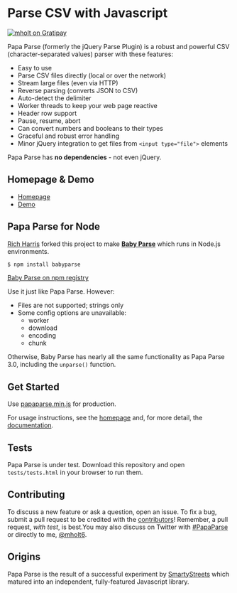 Parse CSV with Javascript
========================================

[![mholt on Gratipay](http://img.shields.io/badge/tips-accepted-brightgreen.svg?style=flat)](https://www.gratipay.com/mholt/)

Papa Parse (formerly the jQuery Parse Plugin) is a robust and powerful CSV (character-separated values) parser with these features:

- Easy to use
- Parse CSV files directly (local or over the network)
- Stream large files (even via HTTP)
- Reverse parsing (converts JSON to CSV)
- Auto-detect the delimiter
- Worker threads to keep your web page reactive
- Header row support
- Pause, resume, abort
- Can convert numbers and booleans to their types
- Graceful and robust error handling
- Minor jQuery integration to get files from `<input type="file">` elements

Papa Parse has **no dependencies** - not even jQuery.


Homepage & Demo
----------------

- [Homepage](http://papaparse.com)
- [Demo](http://papaparse.com/demo.html)


Papa Parse for Node
--------------------

[Rich Harris](https://github.com/Rich-Harris) forked this project to make **[Baby Parse](https://github.com/Rich-Harris/BabyParse)** which runs in Node.js environments.

```bash
$ npm install babyparse
```

[Baby Parse on npm registry](https://www.npmjs.org/package/babyparse)

Use it just like Papa Parse. However:

- Files are not supported; strings only
- Some config options are unavailable:
	- worker
	- download
	- encoding
	- chunk

Otherwise, Baby Parse has nearly all the same functionality as Papa Parse 3.0, including the `unparse()` function.


Get Started
-----------

Use [papaparse.min.js](https://github.com/mholt/PapaParse/blob/master/papaparse.min.js) for production.

For usage instructions, see the [homepage](http://papaparse.com) and, for more detail, the [documentation](http://papaparse.com/docs.html).



Tests
-----

Papa Parse is under test. Download this repository and open `tests/tests.html` in your browser to run them.



Contributing
------------

To discuss a new feature or ask a question, open an issue. To fix a bug, submit a pull request to be credited with the [contributors](https://github.com/mholt/PapaParse/graphs/contributors)! Remember, a pull request, *with test*, is best.You may also discuss on Twitter with [#PapaParse](https://twitter.com/search?q=%23PapaParse&src=typd&f=realtime) or directly to me, [@mholt6](https://twitter.com/mholt6).



Origins
-------

Papa Parse is the result of a successful experiment by [SmartyStreets](http://smartystreets.com) which matured into an independent, fully-featured Javascript library.
